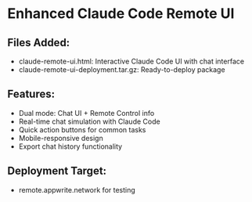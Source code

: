 # Enhanced Claude Code Remote UI

## Files Added:
- claude-remote-ui.html: Interactive Claude Code UI with chat interface
- claude-remote-ui-deployment.tar.gz: Ready-to-deploy package

## Features:
- Dual mode: Chat UI + Remote Control info
- Real-time chat simulation with Claude Code
- Quick action buttons for common tasks
- Mobile-responsive design
- Export chat history functionality

## Deployment Target:
- remote.appwrite.network for testing

